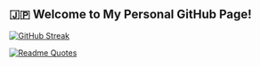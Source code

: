 
## **🇯🇵 Welcome to My Personal GitHub Page!**


[![GitHub Streak](https://github-readme-streak-stats.herokuapp.com/?user=BnbN62&theme=dark)](https://git.io/streak-stats)


[![Readme Quotes](https://quotes-github-readme.vercel.app/api?type=horizontal&theme=dark&text=%22In%20our%20society%2C%20let%20alone%20the%20world%2C%20there's%20no%20room%20for%20weakness.%20Those%20who%20want%20to%20become%20weak%20must%20be%20prepared%20for%20the%20consequences.%22%20-%20Masashi%20Kishimoto)](https://github.com/piyushsuthar/github-readme-quotes)

